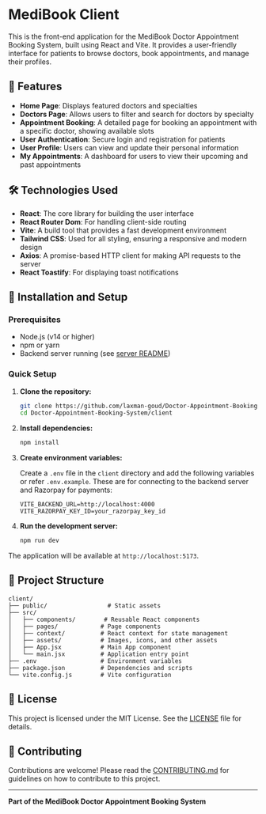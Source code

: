 # MediBook Client

This is the front-end application for the MediBook Doctor Appointment Booking System, built using React and Vite. It provides a user-friendly interface for patients to browse doctors, book appointments, and manage their profiles.

## 📂 Features

- **Home Page**: Displays featured doctors and specialties
- **Doctors Page**: Allows users to filter and search for doctors by specialty
- **Appointment Booking**: A detailed page for booking an appointment with a specific doctor, showing available slots
- **User Authentication**: Secure login and registration for patients
- **User Profile**: Users can view and update their personal information
- **My Appointments**: A dashboard for users to view their upcoming and past appointments

## 🛠️ Technologies Used

- **React**: The core library for building the user interface
- **React Router Dom**: For handling client-side routing
- **Vite**: A build tool that provides a fast development environment
- **Tailwind CSS**: Used for all styling, ensuring a responsive and modern design
- **Axios**: A promise-based HTTP client for making API requests to the server
- **React Toastify**: For displaying toast notifications

## 🚀 Installation and Setup

### Prerequisites

- Node.js (v14 or higher)
- npm or yarn
- Backend server running (see [server README](../server/README.md))

### Quick Setup

1. **Clone the repository:**
   ```bash
   git clone https://github.com/laxman-goud/Doctor-Appointment-Booking-System.git
   cd Doctor-Appointment-Booking-System/client
   ```

2. **Install dependencies:**
   ```bash
   npm install
   ```

3. **Create environment variables:**
   
   Create a `.env` file in the `client` directory and add the following variables or refer `.env.example`. These are for connecting to the backend server and Razorpay for payments:
   ```env
   VITE_BACKEND_URL=http://localhost:4000
   VITE_RAZORPAY_KEY_ID=your_razorpay_key_id
   ```

4. **Run the development server:**
   ```bash
   npm run dev
   ```

The application will be available at `http://localhost:5173`.

## 📁 Project Structure

```
client/
├── public/                 # Static assets
├── src/
│   ├── components/        # Reusable React components
│   ├── pages/            # Page components
│   ├── context/          # React context for state management
│   ├── assets/           # Images, icons, and other assets
│   ├── App.jsx           # Main App component
│   └── main.jsx          # Application entry point
├── .env                  # Environment variables
├── package.json          # Dependencies and scripts
└── vite.config.js        # Vite configuration
```
## 📄 License

This project is licensed under the MIT License. See the [LICENSE](../LICENSE.md) file for details.

## 🤝 Contributing
Contributions are welcome! Please read the [CONTRIBUTING.md](../CONTRIBUTING.md) for guidelines on how to contribute to this project.

---

**Part of the MediBook Doctor Appointment Booking System**
